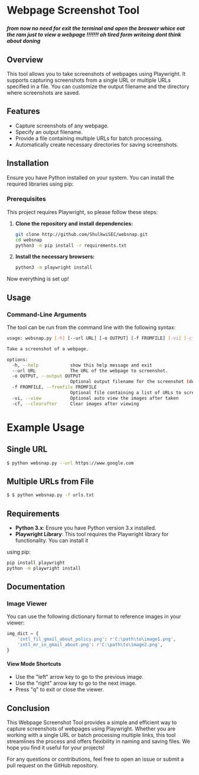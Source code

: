 # Webpage Screenshot Tool
### 
##### from now no need for exit the terminal and open the broswer whice eat the ram just to view a webpage !!!!!!! oh tired form writeing dont think about doning
## Overview

This tool allows you to take screenshots of webpages using Playwright. It supports capturing screenshots from a single URL or multiple URLs specified in a file. You can customize the output filename and the directory where screenshots are saved.

## Features

- Capture screenshots of any webpage.
- Specify an output filename.
- Provide a file containing multiple URLs for batch processing.
- Automatically create necessary directories for saving screenshots.

## Installation

Ensure you have Python installed on your system. You can install the required libraries using pip:

### Prerequisites

This project requires Playwright, so please follow these steps:

1. **Clone the repository and install dependencies:**

    ```bash
    git clone http://github.com/ShulkwiSEC/websnap.git
    cd websnap
    python3 -m pip install -r requirements.txt
    ```

2. **Install the necessary browsers:**

    ```bash
    python3 -m playwright install
    ```

Now everything is set up!

## Usage

### Command-Line Arguments

The tool can be run from the command line with the following syntax:

```bash
usage: websnap.py [-h] [--url URL] [-o OUTPUT] [-f FROMFILE] [-vi] [-cf]

Take a screenshot of a webpage.

options:
  -h, --help            show this help message and exit
  --url URL             The URL of the webpage to screenshot.
  -o OUTPUT, --output OUTPUT
                        Optional output filename for the screenshot (default: <webpage>.png)
  -f FROMFILE, --fromfile FROMFILE
                        Optional file containing a list of URLs to screenshot (one per line).
  -vi, --view           Optional auto view the images after taken
  -cf, --clearafter     Clear images after viewing
```

# Example Usage
## Single URL

```bash
$ python websnap.py --url https://www.google.com
```

## Multiple URLs from File
```bash
$ $ python websnap.py -f urls.txt
```


## Requirements

- **Python 3.x**: Ensure you have Python version 3.x installed.
- **Playwright Library**: This tool requires the Playwright library for functionality. You can install it   

using pip:
```bash
pip install playwright
python -m playwright install
```
## Documentation

### Image Viewer

You can use the following dictionary format to reference images in your viewer:

```python
img_dict = {
    'intl_fil_gmail_about_policy.png': r'C:\path\to\image1.png',
    'intl_mr_in_gmail_about.png': r'C:\path\to\image2.png',
}
```


#### View Mode Shortcuts
- Use the "left" arrow key to go to the previous image.
- Use the "right" arrow key to go to the next image.
- Press "q" to exit or close the viewer.


## Conclusion

This Webpage Screenshot Tool provides a simple and efficient way to capture screenshots of webpages using Playwright. Whether you are working with a single URL or batch processing multiple links, this tool streamlines the process and offers flexibility in naming and saving files. We hope you find it useful for your projects!

For any questions or contributions, feel free to open an issue or submit a pull request on the GitHub repository.
